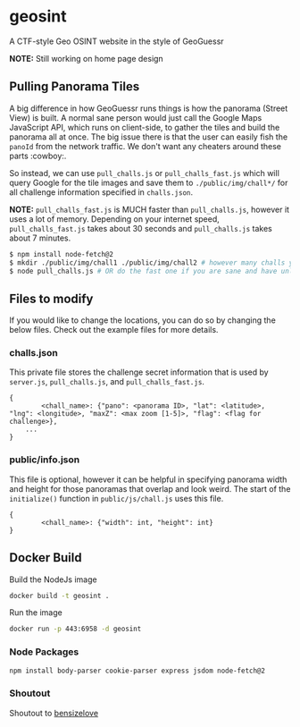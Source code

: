 # geosint
A CTF-style Geo OSINT website in the style of GeoGuessr

**NOTE:** Still working on home page design

## Pulling Panorama Tiles
A big difference in how GeoGuessr runs things is how the panorama (Street View) is built. A normal sane person would just call the Google Maps JavaScript API, which runs on client-side, to gather the tiles and build the panorama all at once. The big issue there is that the user can easily fish the `panoId` from the network traffic. We don't want any cheaters around these parts :cowboy:.

So instead, we can use `pull_challs.js` or `pull_challs_fast.js` which will query Google for the tile images and save them to `./public/img/chall*/` for all challenge information specified in `challs.json`.

**NOTE:** `pull_challs_fast.js` is MUCH faster than `pull_challs.js`, however it uses a lot of memory. Depending on your internet speed, `pull_challs_fast.js` takes about 30 seconds and `pull_challs.js` takes about 7 minutes.

```sh
$ npm install node-fetch@2
$ mkdir ./public/img/chall1 ./public/img/chall2 # however many challs you have
$ node pull_challs.js # OR do the fast one if you are sane and have unlimited memory
```

## Files to modify
If you would like to change the locations, you can do so by changing the below files. Check out the example files for more details.

### challs.json
This private file stores the challenge secret information that is used by `server.js`, `pull_challs.js`, and `pull_challs_fast.js`.
```
{
        <chall_name>: {"pano": <panorama ID>, "lat": <latitude>, "lng": <longitude>, "maxZ": <max zoom [1-5]>, "flag": <flag for challenge>},
	...
}
```

### public/info.json
This file is optional, however it can be helpful in specifying panorama width and height for those panoramas that overlap and look weird. The start of the `initialize()` function in `public/js/chall.js` uses this file.
```
{
        <chall_name>: {"width": int, "height": int}
}
```

## Docker Build
Build the NodeJs image
```sh
docker build -t geosint .
```

Run the image
```sh
docker run -p 443:6958 -d geosint
```


### Node Packages
```sh
npm install body-parser cookie-parser express jsdom node-fetch@2
```

### Shoutout
Shoutout to [bensizelove](https://github.com/bensizelove/geoguessr)
